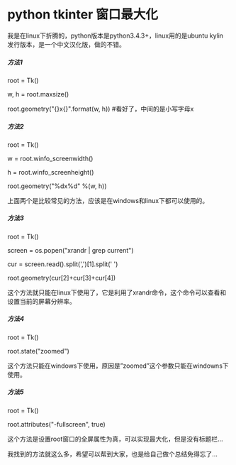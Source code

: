 # python tkinter 窗口最大化





我是在linux下折腾的，python版本是python3.4.3+，linux用的是ubuntu kylin 发行版本，是一个中文汉化版，做的不错。

##### 方法1

root = Tk()

w, h = root.maxsize()

root.geometry("{}x{}".format(w, h)) #看好了，中间的是小写字母x

##### 方法2

root = Tk()

w = root.winfo_screenwidth()

h = root.winfo_screenheight()

root.geometry("%dx%d" %(w, h))

上面两个是比较常见的方法，应该是在windows和linux下都可以使用的。

##### 方法3

root = Tk()

screen = os.popen("xrandr | grep current")

cur = screen.read().split(',')[1].split(' ')

root.geometry(cur[2]+cur[3]+cur[4])

这个方法就只能在linux下使用了，它是利用了xrandr命令，这个命令可以查看和设置当前的屏幕分辨率。

##### 方法4

root = Tk()

root.state("zoomed")

这个方法只能在windows下使用，原因是”zoomed”这个参数只能在windowns下使用。

##### 方法5

root = Tk()

root.attributes("-fullscreen", true)





这个方法是设置root窗口的全屏属性为真，可以实现最大化，但是没有标题栏…

我找到的方法就这么多，希望可以帮到大家，也是给自己做个总结免得忘了…